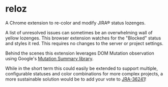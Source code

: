 reloz
=====

A Chrome extension to re-color and modify JIRA® status lozenges.

A list of unresolved issues can sometimes be an overwhelming wall of yellow lozenges.  This browser extension watches for the "Blocked" status and styles it red.  This requires no changes to the server or project settings.

Behind the scenes this extension leverages DOM Mutation observation using Google's [Mutation Summary library][1].

While in the short term this could easily be extended to support multiple, configurable statuses and color combinations for more complex projects, a more sustainable solution would be to add your vote to [JRA-36241][2]!


[1]: https://code.google.com/p/mutation-summary/
[2]: https://jira.atlassian.com/browse/JRA-36241

